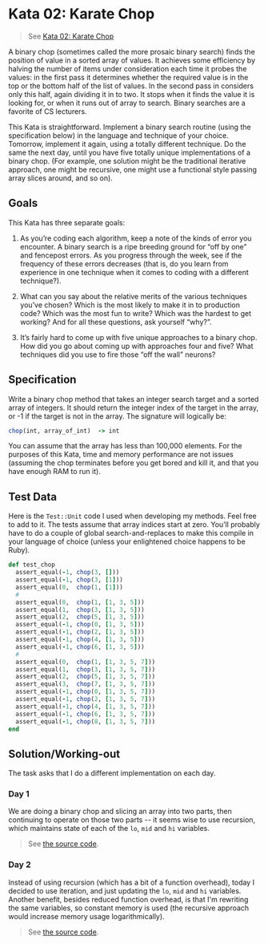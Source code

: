 # Kata 02: Karate Chop

> See [Kata 02: Karate Chop](http://codekata.com/kata/kata02-karate-chop/)

A binary chop (sometimes called the more prosaic binary search) finds the position
of value in a sorted array of values. It achieves some efficiency by halving the
number of items under consideration each time it probes the values: in the first
pass it determines whether the required value is in the top or the bottom half of
the list of values. In the second pass in considers only this half, again dividing
it in to two. It stops when it finds the value it is looking for, or when it runs
out of array to search. Binary searches are a favorite of CS lecturers.

This Kata is straightforward. Implement a binary search routine (using the specification
below) in the language and technique of your choice. Tomorrow, implement it again,
using a totally different technique. Do the same the next day, until you have five
totally unique implementations of a binary chop. (For example, one solution might
be the traditional iterative approach, one might be recursive, one might use a
functional style passing array slices around, and so on).

## Goals

This Kata has three separate goals:

1. As you’re coding each algorithm, keep a note of the kinds of error you encounter.
   A binary search is a ripe breeding ground for “off by one” and fencepost errors.
   As you progress through the week, see if the frequency of these errors decreases
   (that is, do you learn from experience in one technique when it comes to coding
   with a different technique?).

2. What can you say about the relative merits of the various techniques you’ve chosen?
   Which is the most likely to make it in to production code? Which was the most
   fun to write? Which was the hardest to get working? And for all these questions,
   ask yourself “why?”.

3. It’s fairly hard to come up with five unique approaches to a binary chop. How
   did you go about coming up with approaches four and five? What techniques did
   you use to fire those “off the wall” neurons?

## Specification

Write a binary chop method that takes an integer search target and a sorted array
of integers. It should return the integer index of the target in the array, or -1
if the target is not in the array. The signature will logically be:

```ruby
chop(int, array_of_int)  -> int
```

You can assume that the array has less than 100,000 elements. For the purposes of
this Kata, time and memory performance are not issues (assuming the chop terminates
before you get bored and kill it, and that you have enough RAM to run it).

## Test Data

Here is the `Test::Unit` code I used when developing my methods. Feel free to add
to it. The tests assume that array indices start at zero. You’ll probably have to
do a couple of global search-and-replaces to make this compile in your language
of choice (unless your enlightened choice happens to be Ruby).

```ruby
def test_chop
  assert_equal(-1, chop(3, []))
  assert_equal(-1, chop(3, [1]))
  assert_equal(0,  chop(1, [1]))
  #
  assert_equal(0,  chop(1, [1, 3, 5]))
  assert_equal(1,  chop(3, [1, 3, 5]))
  assert_equal(2,  chop(5, [1, 3, 5]))
  assert_equal(-1, chop(0, [1, 3, 5]))
  assert_equal(-1, chop(2, [1, 3, 5]))
  assert_equal(-1, chop(4, [1, 3, 5]))
  assert_equal(-1, chop(6, [1, 3, 5]))
  #
  assert_equal(0,  chop(1, [1, 3, 5, 7]))
  assert_equal(1,  chop(3, [1, 3, 5, 7]))
  assert_equal(2,  chop(5, [1, 3, 5, 7]))
  assert_equal(3,  chop(7, [1, 3, 5, 7]))
  assert_equal(-1, chop(0, [1, 3, 5, 7]))
  assert_equal(-1, chop(2, [1, 3, 5, 7]))
  assert_equal(-1, chop(4, [1, 3, 5, 7]))
  assert_equal(-1, chop(6, [1, 3, 5, 7]))
  assert_equal(-1, chop(8, [1, 3, 5, 7]))
end
```

## Solution/Working-out

The task asks that I do a different implementation on each day.

### Day 1

We are doing a binary chop and slicing an array into two parts, then continuing
to operate on those two parts -- it seems wise to use recursion, which maintains
state of each of the `lo`, `mid` and `hi` variables.

> See [the source code](./src/day02.rs).

### Day 2

Instead of using recursion (which has a bit of a function overhead), today I decided
to use iteration, and just updating the `lo`, `mid` and `hi` variables. Another
benefit, besides reduced function overhead, is that I'm rewriting the same variables,
so constant memory is used (the recursive approach would increase memory usage logarithmically).

> See [the source code](./src/day02.rs).
